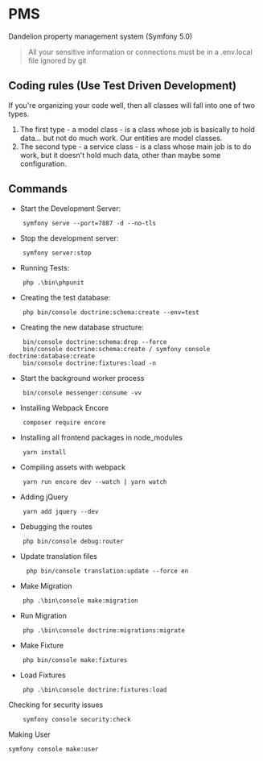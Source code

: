 # PMS
Dandelion property management system (Symfony 5.0)

> All your sensitive information or connections must be in a .env.local file ignored by git

## Coding rules (Use Test Driven Development)

If you're organizing your code well, then all classes will fall into one of two types.   
1. The first type - a model class - is a class whose job is basically to hold data... 
but not do much work. Our entities are model classes.   
2. The second type - a service class - is a class whose main job is to do work, 
but it doesn't hold much data, other than maybe some configuration.

## Commands

- Start the Development Server:
```
    symfony serve --port=7887 -d --no-tls
```
- Stop the development server: 
``` 
    symfony server:stop
```
- Running Tests:
```
    php .\bin\phpunit
```
- Creating the test database:
```
    php bin/console doctrine:schema:create --env=test
```

- Creating the new database structure:
```
    bin/console doctrine:schema:drop --force
    bin/console doctrine:schema:create / symfony console doctrine:database:create
    bin/console doctrine:fixtures:load -n
```
- Start the background worker process
```
    bin/console messenger:consume -vv
```

- Installing Webpack Encore
```
    composer require encore
```

- Installing all frontend packages in node_modules
```
    yarn install
```

- Compiling assets with webpack
```
    yarn run encore dev --watch | yarn watch
```

- Adding jQuery
```
    yarn add jquery --dev
```

- Debugging the routes
```
    php bin/console debug:router
```

- Update translation files
```
     php bin/console translation:update --force en
```
- Make Migration
```
    php .\bin\console make:migration
```

- Run Migration
```
    php .\bin\console doctrine:migrations:migrate
```

- Make Fixture
```
    php bin/console make:fixtures
```

- Load Fixtures
```
    php .\bin\console doctrine:fixtures:load
```

Checking for security issues

```
    symfony console security:check
```

Making User
```
symfony console make:user
```